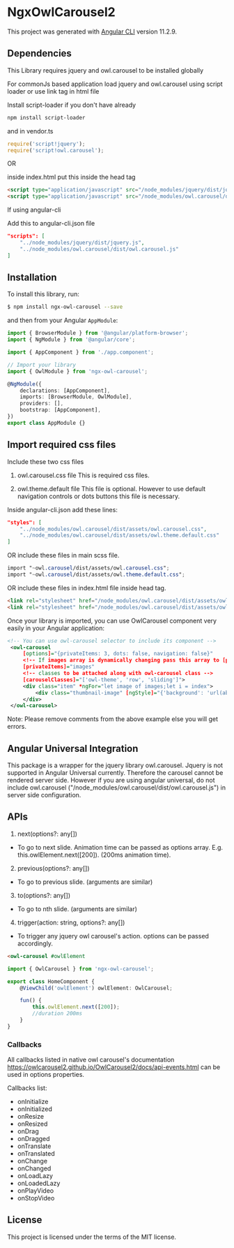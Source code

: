 # NgxOwlCarousel2

This project was generated with [Angular CLI](https://github.com/angular/angular-cli) version 11.2.9.

## Dependencies

This Library requires jquery and owl.carousel to be installed globally

For commonJs based application load jquery and owl.carousel using script loader or use link tag in html file

Install script-loader if you don't have already

```bash
npm install script-loader
```

and in vendor.ts

```js
require('script!jquery');
require('script!owl.carousel');
```

OR

inside index.html put this inside the head tag

```html
<script type="application/javascript" src="/node_modules/jquery/dist/jquery.js"></script>
<script type="application/javascript" src="/node_modules/owl.carousel/dist/owl.carousel.js"></script>
```

If using angular-cli

Add this to angular-cli.json file

```json
"scripts": [
    "../node_modules/jquery/dist/jquery.js",
    "../node_modules/owl.carousel/dist/owl.carousel.js"
]
```

## Installation

To install this library, run:

```bash
$ npm install ngx-owl-carousel --save
```

and then from your Angular `AppModule`:

```typescript
import { BrowserModule } from '@angular/platform-browser';
import { NgModule } from '@angular/core';

import { AppComponent } from './app.component';

// Import your library
import { OwlModule } from 'ngx-owl-carousel';

@NgModule({
    declarations: [AppComponent],
    imports: [BrowserModule, OwlModule],
    providers: [],
    bootstrap: [AppComponent],
})
export class AppModule {}
```

## Import required css files

Include these two css files

1. owl.carousel.css file
   This is required css files.

2. owl.theme.default file
   This file is optional. However to use default navigation controls or dots buttons this file is necessary.

Inside angular-cli.json add these lines:

```json
"styles": [
    "../node_modules/owl.carousel/dist/assets/owl.carousel.css",
    "../node_modules/owl.carousel/dist/assets/owl.theme.default.css"
]
```

OR include these files in main scss file.

```scss
import "~owl.carousel/dist/assets/owl.carousel.css";
import "~owl.carousel/dist/assets/owl.theme.default.css";
```

OR include these files in index.html file inside head tag.

```html
<link rel="stylesheet" href="/node_modules/owl.carousel/dist/assets/owl.carousel.min.css" />
<link rel="stylesheet" href="/node_modules/owl.carousel/dist/assets/owl.theme.default.min.css" />
```

Once your library is imported, you can use OwlCarousel component very easily in your Angular application:

```xml
<!-- You can use owl-carousel selector to include its component -->
 <owl-carousel
     [options]="{privateItems: 3, dots: false, navigation: false}"
     <!-- If images array is dynamically changing pass this array to [privateItems] input -->
     [privateItems]="images"
     <!-- classes to be attached along with owl-carousel class -->
     [carouselClasses]="['owl-theme', 'row', 'sliding']">
     <div class="item" *ngFor="let image of images;let i = index">
         <div class="thumbnail-image" [ngStyle]="{'background': 'url(abc.jpg) no-repeat scroll center center / 80px 80px'}"></div>
     </div>
 </owl-carousel>
```

Note: Please remove comments from the above example else you will get errors.

## Angular Universal Integration

This package is a wrapper for the jquery library owl.carousel. Jquery is not supported in Angular Universal currently. Therefore the carousel cannot be rendered server side. However if you are using angular universal, do not include owl.carousel ("/node_modules/owl.carousel/dist/owl.carousel.js") in server side configuration.

## APIs

1. next(options?: any[])

-   To go to next slide. Animation time can be passed as options array.
    E.g. this.owlElement.next([200]). (200ms animation time).

2. previous(options?: any[])

-   To go to previous slide. (arguments are similar)

3. to(options?: any[])

-   To go to nth slide. (arguments are similar)

4. trigger(action: string, options?: any[])

-   To trigger any jquery owl carousel's action. options can be passed accordingly.

```html
<owl-carousel #owlElement

```

```typescript
import { OwlCarousel } from 'ngx-owl-carousel';

export class HomeComponent {
    @ViewChild('owlElement') owlElement: OwlCarousel;

    fun() {
        this.owlElement.next([200]);
        //duration 200ms
    }
}
```

### Callbacks

All callbacks listed in native owl carousel's documentation https://owlcarousel2.github.io/OwlCarousel2/docs/api-events.html can be used in options properties.

Callbacks list:

-   onInitialize
-   onInitialized
-   onResize
-   onResized
-   onDrag
-   onDragged
-   onTranslate
-   onTranslated
-   onChange
-   onChanged
-   onLoadLazy
-   onLoadedLazy
-   onPlayVideo
-   onStopVideo

## License

This project is licensed under the terms of the MIT license.
